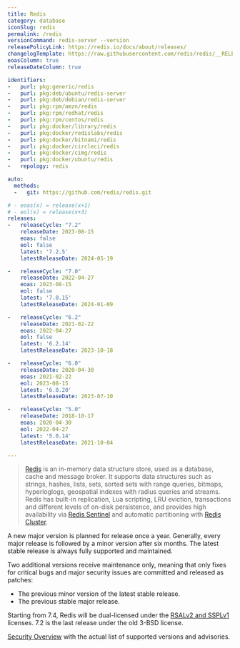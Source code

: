 ```yaml
---
title: Redis
category: database
iconSlug: redis
permalink: /redis
versionCommand: redis-server --version
releasePolicyLink: https://redis.io/docs/about/releases/
changelogTemplate: https://raw.githubusercontent.com/redis/redis/__RELEASE_CYCLE__/00-RELEASENOTES
eoasColumn: true
releaseDateColumn: true

identifiers:
-   purl: pkg:generic/redis
-   purl: pkg:deb/ubuntu/redis-server
-   purl: pkg:deb/debian/redis-server
-   purl: pkg:rpm/amzn/redis
-   purl: pkg:rpm/redhat/redis
-   purl: pkg:rpm/centos/redis
-   purl: pkg:docker/library/redis
-   purl: pkg:docker/redislabs/redis
-   purl: pkg:docker/bitnami/redis
-   purl: pkg:docker/circleci/redis
-   purl: pkg:docker/cimg/redis
-   purl: pkg:docker/ubuntu/redis
-   repology: redis

auto:
  methods:
  -   git: https://github.com/redis/redis.git

# - eoas(x) = release(x+1)
# - eol(x) = release(x+3)
releases:
-   releaseCycle: "7.2"
    releaseDate: 2023-08-15
    eoas: false
    eol: false
    latest: '7.2.5'
    latestReleaseDate: 2024-05-19

-   releaseCycle: "7.0"
    releaseDate: 2022-04-27
    eoas: 2023-08-15
    eol: false
    latest: '7.0.15'
    latestReleaseDate: 2024-01-09

-   releaseCycle: "6.2"
    releaseDate: 2021-02-22
    eoas: 2022-04-27
    eol: false
    latest: '6.2.14'
    latestReleaseDate: 2023-10-18

-   releaseCycle: "6.0"
    releaseDate: 2020-04-30
    eoas: 2021-02-22
    eol: 2023-08-15
    latest: '6.0.20'
    latestReleaseDate: 2023-07-10

-   releaseCycle: "5.0"
    releaseDate: 2018-10-17
    eoas: 2020-04-30
    eol: 2022-04-27
    latest: '5.0.14'
    latestReleaseDate: 2021-10-04

---
```


> [Redis](https://redis.io/) is an in-memory data structure store, used
> as a database, cache and message broker. It supports data structures such as strings, hashes,
> lists, sets, sorted sets with range queries, bitmaps, hyperloglogs, geospatial indexes with radius
> queries and streams. Redis has built-in replication, Lua scripting, LRU eviction, transactions and
> different levels of on-disk persistence, and provides high availability via
> [Redis Sentinel](https://redis.io/docs/management/sentinel/) and automatic partitioning with
> [Redis Cluster](https://docs.redis.com/latest/rc/concepts/clustering/).


A new major version is planned for release once a year. Generally, every major release is followed
by a minor version after six months. The latest stable release is always fully supported and
maintained.

Two additional versions receive maintenance only, meaning that only fixes for critical bugs and
major security issues are committed and released as patches:

- The previous minor version of the latest stable release.
- The previous stable major release.

Starting from 7.4, Redis will be dual-licensed under the
[RSALv2 and SSPLv1](https://redis.com/blog/redis-adopts-dual-source-available-licensing/) licenses.
7.2 is the last release under the old 3-BSD license.

[Security Overview](https://github.com/redis/redis/security) with the actual list of supported versions and advisories.
